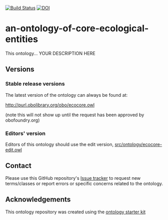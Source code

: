 [![Build Status](https://travis-ci.org/EcologicalSemantics/an-ontology-of-core-ecological-entities.svg?branch=master)](https://travis-ci.org/EcologicalSemantics/an-ontology-of-core-ecological-entities)
[![DOI](https://zenodo.org/badge/13996/EcologicalSemantics/an-ontology-of-core-ecological-entities.svg)](https://zenodo.org/badge/latestdoi/13996/EcologicalSemantics/an-ontology-of-core-ecological-entities)

# an-ontology-of-core-ecological-entities

This ontology... YOUR DESCRIPTION HERE

## Versions

### Stable release versions

The latest version of the ontology can always be found at:

http://purl.obolibrary.org/obo/ecocore.owl

(note this will not show up until the request has been approved by obofoundry.org)

### Editors' version

Editors of this ontology should use the edit version, [src/ontology/ecocore-edit.owl](src/ontology/ecocore-edit.owl)

## Contact

Please use this GitHub repository's [Issue tracker](https://github.com/EcologicalSemantics/an-ontology-of-core-ecological-entities/issues) to request new terms/classes or report errors or specific concerns related to the ontology.

## Acknowledgements

This ontology repository was created using the [ontology starter kit](https://github.com/INCATools/ontology-starter-kit)
